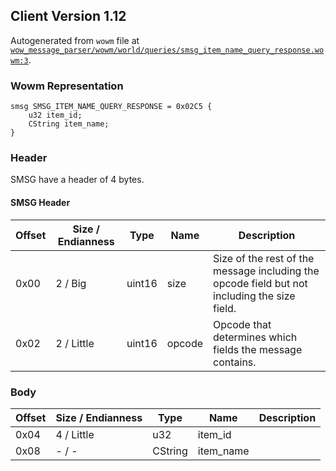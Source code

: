 ## Client Version 1.12

Autogenerated from `wowm` file at [`wow_message_parser/wowm/world/queries/smsg_item_name_query_response.wowm:3`](https://github.com/gtker/wow_messages/tree/main/wow_message_parser/wowm/world/queries/smsg_item_name_query_response.wowm#L3).

### Wowm Representation
```rust,ignore
smsg SMSG_ITEM_NAME_QUERY_RESPONSE = 0x02C5 {
    u32 item_id;
    CString item_name;
}
```
### Header
SMSG have a header of 4 bytes.

#### SMSG Header
| Offset | Size / Endianness | Type   | Name   | Description |
| ------ | ----------------- | ------ | ------ | ----------- |
| 0x00   | 2 / Big           | uint16 | size   | Size of the rest of the message including the opcode field but not including the size field.|
| 0x02   | 2 / Little        | uint16 | opcode | Opcode that determines which fields the message contains.|
### Body
| Offset | Size / Endianness | Type | Name | Description |
| ------ | ----------------- | ---- | ---- | ----------- |
| 0x04 | 4 / Little | u32 | item_id |  |
| 0x08 | - / - | CString | item_name |  |
